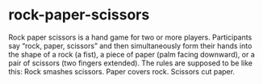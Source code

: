 # rock-paper-scissors
Rock paper scissors is a hand game for two or more players. Participants say “rock, paper, scissors” and then simultaneously form their hands into the shape of a rock (a fist), a piece of paper (palm facing downward), or a pair of scissors (two fingers extended).  The rules are supposed to be like this:  Rock smashes scissors. Paper covers rock. Scissors cut paper.
